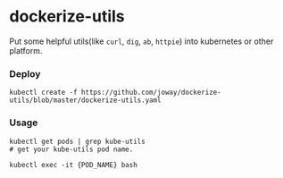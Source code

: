 # dockerize-utils

Put some helpful utils(like `curl`, `dig`, `ab`, `httpie`) into kubernetes or other platform.

### Deploy

```
kubectl create -f https://github.com/joway/dockerize-utils/blob/master/dockerize-utils.yaml
```

### Usage

```
kubectl get pods | grep kube-utils
# get your kube-utils pod name.

kubectl exec -it {POD_NAME} bash

```
